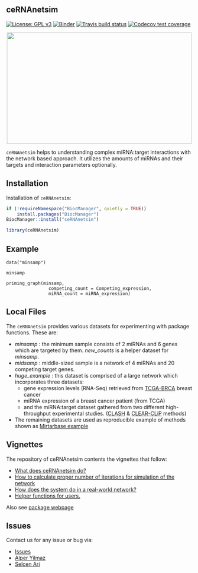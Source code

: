 
## ceRNAnetsim

<!-- badges: start -->
[![License: GPL v3](https://img.shields.io/badge/License-GPL%20v3-blue.svg)](http://www.gnu.org/licenses/gpl-3.0) 
[![Binder](https://mybinder.org/badge_logo.svg)](https://mybinder.org/v2/gh/selcenari/ceRNAnetsim/services?urlpath=rstudio) 
[![Travis build status](https://travis-ci.org/selcenari/ceRNAnetsim.svg?branch=master)](https://travis-ci.org/selcenari/ceRNAnetsim)
[![Codecov test coverage](https://codecov.io/gh/selcenari/ceRNAnetsim/branch/master/graph/badge.svg)](https://codecov.io/gh/selcenari/ceRNAnetsim?branch=master)
<!-- badges: end -->


<p align="center">
  <img width="500" height="300" src="https://media.giphy.com/media/l0ErNdz1w5vt3YdZm/giphy.gif">
</p>

`ceRNAnetsim` helps to understanding complex miRNA:target interactions with the network based approach. It utilizes the amounts of miRNAs and their targets and interaction parameters optionally. 


## Installation

Installation of `ceRNAnetsim`:

```R
if (!requireNamespace("BiocManager", quietly = TRUE))
    install.packages("BiocManager")
BiocManager::install("ceRNAnetsim")

library(ceRNAnetsim)

```

## Example

```
data("minsamp")

minsamp

priming_graph(minsamp, 
                competing_count = Competing_expression, 
                miRNA_count = miRNA_expression)

```


## Local Files

The `ceRNAnetsim` provides various datasets for experimenting with package functions. These are:

- *minsamp* : the minimum sample consists of 2 miRNAs and 6 genes which are targeted by them. *new_counts* is a helper dataset for *minsamp*.
- *midsamp* : middle-sized sample is a network of 4 miRNAs and 20 competing target genes.
- *huge_example* : this dataset is comprised of a large network which incorporates three datasets: 
  - gene expression levels (RNA-Seq) retrieved from [TCGA-BRCA](https://portal.gdc.cancer.gov/projects?filters=%7B%22op%22%3A%22and%22%2C%22content%22%3A%5B%7B%22op%22%3A%22in%22%2C%22content%22%3A%7B%22field%22%3A%22projects.project_id%22%2C%22value%22%3A%5B%22TCGA-BRCA%22%5D%7D%7D%5D%7D) breast cancer 
  - miRNA expression of a breast cancer patient (from TCGA)
  - and the miRNA:target dataset gathered from two different high-throughput experimental studies. ([CLASH](https://www.ncbi.nlm.nih.gov/pmc/articles/PMC3650559/) & [CLEAR-CLiP](https://www.nature.com/articles/ncomms9864) methods)
- The remaining datasets are used as reproducible example of methods shown as [Mirtarbase example](https://selcenari.github.io/ceRNAnetsim/articles/mirtarbase_example.html)

## Vignettes

The repository of ceRNAnetsim contents the vignettes that follow:

- [What does ceRNAnetsim do?](https://selcenari.github.io/ceRNAnetsim/articles/basic_usage.html)
- [How to calculate proper number of iterations for simulation of the network](https://selcenari.github.io/ceRNAnetsim/articles/convenient_iteration.html)
- [How does the system do in a real-world network?](https://selcenari.github.io/ceRNAnetsim/articles/mirtarbase_example.html)
- [Helper functions for users.](https://selcenari.github.io/ceRNAnetsim/articles/auxiliary_commands.html)

Also see [package webpage](https://selcenari.github.io/ceRNAnetsim/)


## Issues

Contact us for any issue or bug via:

- [Issues](https://github.com/selcenari/ceRNAnetsim/issues)
- [Alper Yilmaz](mailto:alperyilmaz@gmail.com)
- [Selcen Ari](mailto:selcenarii@gmail.com)

